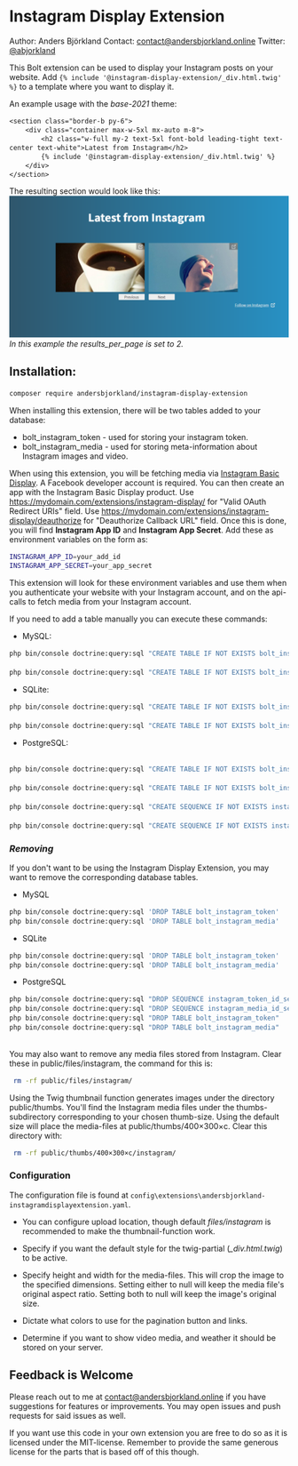 # Instagram Display Extension

Author: Anders Björkland
Contact: contact@andersbjorkland.online
Twitter: [@abjorkland](https://twitter.com/abjorkland)

This Bolt extension can be used to display your Instagram posts on your website. 
Add ``{% include '@instagram-display-extension/_div.html.twig' %}`` to a template where you want to display it.

An example usage with the *base-2021* theme:
```twig
<section class="border-b py-6">
    <div class="container max-w-5xl mx-auto m-8">
        <h2 class="w-full my-2 text-5xl font-bold leading-tight text-center text-white">Latest from Instagram</h2>
        {% include '@instagram-display-extension/_div.html.twig' %}
    </div>
</section>
```

The resulting section would look like this:
![Screenshot](assets/screenshot_splash.png)
*In this example the results_per_page is set to 2.*

## Installation:

```bash
composer require andersbjorkland/instagram-display-extension
```

When installing this extension, there will be two tables added to your database:  
* bolt_instagram_token - used for storing your instagram token.
* bolt_instagram_media - used for storing meta-information about Instagram images and video.

When using this extension, you will be fetching media via [Instagram Basic Display](https://developers.facebook.com/docs/instagram-basic-display-api). 
A Facebook developer account is required. You can then create an app with the Instagram Basic Display product. 
Use https://mydomain.com/extensions/instagram-display/ for "Valid OAuth Redirect URIs" field.
Use https://mydomain.com/extensions/instagram-display/deauthorize for "Deauthorize Callback URL" field.
Once this is done, you will find **Instagram App ID** and **Instagram App Secret**. Add these as environment variables on the form as:  

```bash
INSTAGRAM_APP_ID=your_add_id
INSTAGRAM_APP_SECRET=your_app_secret
```

This extension will look for these environment variables and use them when you authenticate your website with your Instagram account, 
and on the api-calls to fetch media from your Instagram account.  
  
If you need to add a table manually you can execute these commands:  

* MySQL:
```bash
php bin/console doctrine:query:sql "CREATE TABLE IF NOT EXISTS bolt_instagram_token (id INT AUTO_INCREMENT NOT NULL, token VARCHAR(255) DEFAULT NULL, expires_in DATETIME DEFAULT NULL, instagram_user_id VARCHAR(255) DEFAULT NULL, PRIMARY KEY(id))"

php bin/console doctrine:query:sql "CREATE TABLE IF NOT EXISTS bolt_instagram_media (id INT AUTO_INCREMENT NOT NULL, instagram_id VARCHAR(255) NOT NULL, media_type VARCHAR(255) NOT NULL, caption LONGTEXT CHARACTER SET utf8mb4 COLLATE utf8mb4_unicode_ci DEFAULT NULL, timestamp VARCHAR(255) NOT NULL, filepath VARCHAR(255) DEFAULT NULL, instagram_url TEXT DEFAULT NULL, permalink VARCHAR(255) DEFAULT NULL, instagram_username VARCHAR(255) DEFAULT NULL, PRIMARY KEY(id))"
```

* SQLite:
```bash
php bin/console doctrine:query:sql "CREATE TABLE IF NOT EXISTS bolt_instagram_token (id INTEGER PRIMARY KEY AUTOINCREMENT NOT NULL, token VARCHAR(255) DEFAULT NULL, expires_in DATETIME DEFAULT NULL, instagram_user_id VARCHAR(255) DEFAULT NULL)"

php bin/console doctrine:query:sql "CREATE TABLE IF NOT EXISTS bolt_instagram_media (id INTEGER PRIMARY KEY AUTOINCREMENT NOT NULL, instagram_id VARCHAR(255) NOT NULL, media_type VARCHAR(255) NOT NULL, caption CLOB DEFAULT NULL, timestamp VARCHAR(255) NOT NULL, instagram_url VARCHAR(255) NOT NULL, filepath VARCHAR(255) DEFAULT NULL, permalink VARCHAR(255) DEFAULT NULL, instagram_username VARCHAR(255) DEFAULT NULL)"
```

* PostgreSQL:
```bash

php bin/console doctrine:query:sql "CREATE TABLE IF NOT EXISTS bolt_instagram_token (id INT NOT NULL, token VARCHAR(255) DEFAULT NULL, expires_in TIMESTAMP(0) WITHOUT TIME ZONE DEFAULT NULL, instagram_user_id VARCHAR(255) DEFAULT NULL, PRIMARY KEY(id))"

php bin/console doctrine:query:sql "CREATE TABLE IF NOT EXISTS bolt_instagram_media (id INT NOT NULL, instagram_id VARCHAR(255) NOT NULL, media_type VARCHAR(255) NOT NULL, caption TEXT DEFAULT NULL, timestamp VARCHAR(255) NOT NULL, filepath VARCHAR(255) DEFAULT NULL, instagram_url VARCHAR(255) DEFAULT NULL, permalink VARCHAR(255) DEFAULT NULL, instagram_username VARCHAR(255) DEFAULT NULL, PRIMARY KEY(id))"

php bin/console doctrine:query:sql "CREATE SEQUENCE IF NOT EXISTS instagram_token_id_seq INCREMENT BY 1 MINVALUE 1 START 1"

php bin/console doctrine:query:sql "CREATE SEQUENCE IF NOT EXISTS instagram_media_id_seq INCREMENT BY 1 MINVALUE 1 START 1"
```



### *Removing*  
If you don't want to be using the Instagram Display Extension, you may want to remove the corresponding database tables.

* MySQL
```bash
php bin/console doctrine:query:sql 'DROP TABLE bolt_instagram_token'
php bin/console doctrine:query:sql 'DROP TABLE bolt_instagram_media'
```

* SQLite
```bash
php bin/console doctrine:query:sql 'DROP TABLE bolt_instagram_token'
php bin/console doctrine:query:sql 'DROP TABLE bolt_instagram_media'
```

* PostgreSQL
```bash
php bin/console doctrine:query:sql "DROP SEQUENCE instagram_token_id_seq CASCADE"
php bin/console doctrine:query:sql "DROP SEQUENCE instagram_media_id_seq CASCADE"
php bin/console doctrine:query:sql "DROP TABLE bolt_instagram_token"
php bin/console doctrine:query:sql "DROP TABLE bolt_instagram_media"
     
```

You may also want to remove any media files stored from Instagram. Clear these in public/files/instagram, the command for this is:  
```bash
 rm -rf public/files/instagram/
```

Using the Twig thumbnail function generates images under the directory public/thumbs. You'll find the Instagram media files under the thumbs-subdirectory corresponding to your chosen thumb-size. Using the default size will place the media-files at public/thumbs/400×300×c. Clear this directory with:  
```bash
 rm -rf public/thumbs/400×300×c/instagram/
```

### Configuration
The configuration file is found at ``config\extensions\andersbjorkland-instagramdisplayextension.yaml``. 

* You can configure upload location, though default *files/instagram* is recommended to make the thumbnail-function work. 

* Specify if you want the default style for the twig-partial (*_div.html.twig*) to be active.

* Specify height and width for the media-files. This will crop the image to the specified dimensions. Setting either to null will keep the media file's original aspect ratio. Setting both to null will keep the image's original size.

* Dictate what colors to use for the pagination button and links.

* Determine if you want to show video media, and weather it should be stored on your server.


## Feedback is Welcome
Please reach out to me at contact@andersbjorkland.online if you have suggestions for features or improvements. You may open issues and push requests for said issues as well.   
  
If you want use this code in your own extension you are free to do so as it is licensed under the MIT-license. Remember to provide the same generous license for the parts that is based off of this though.
